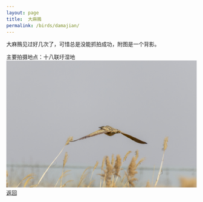 ```yaml
---
layout: page
title: 	大麻鳽
permalink: /birds/damajian/
---
```

大麻鳽见过好几次了，可惜总是没能抓拍成功，附图是一个背影。

主要拍摄地点：十八联圩湿地
![](../picture/大麻鳽/0U9A5549-CR3_DxO_DeepPRIMEXD.jpg)
[返回](../../)

